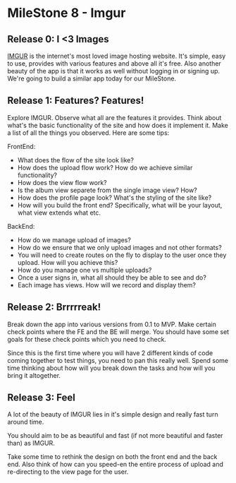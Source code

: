 # MileStone 8 - Imgur

## Release 0: I <3 Images

[IMGUR](https://imgur.com/) is the internet's most loved image hosting website. It's simple, easy to use, provides with various features and above all it's free. Also another beauty of the app is that it works as well without logging in or signing up. We're going to build a similar app today for our MileStone. 

## Release 1: Features? Features!

Explore IMGUR. Observe what all are the features it provides. Think about what's the basic functionality of the site and how does it implement it. Make a list of all the things you observed. Here are some tips:

FrontEnd:

- What does the flow of the site look like? 
- How does the upload flow work? How do we achieve similar functionality?
- How does the view flow work? 
- Is the album view separete from the single image view? How? 
- How does the profile page look? What's the styling of the site like? 
- How will you build the front end? Specifically, what will be your layout, what view extends what etc. 

BackEnd:

- How do we manage upload of images? 
- How do we ensure that we only upload images and not other formats? 
- You will need to create routes on the fly to display to the user once they upload. How will you achieve this?
- How do you manage one vs multiple uploads? 
- Once a user signs in, what all should they be able to see and do? 
- Each image has views. How will we record and display them? 

## Release 2: Brrrrreak!
Break down the app into various versions from 0.1 to MVP. Make certain check points where the FE and the BE will merge. You should have some set goals for these check points which you need to check. 

Since this is the first time where you will have 2 different kinds of code coming together to test things, you need to pan this really well. Spend some time thinking about how will you break down the tasks and how will you bring it altogether. 

## Release 3: Feel 
A lot of the beauty of IMGUR lies in it's simple design and really fast turn around time. 

You should aim to be as beautiful and fast (if not more beautiful and faster than) as IMGUR. 

Take some time to rethink the design on both the front end and the back end. Also think of how can you speed-en the entire process of upload and re-directing to the view page for the user. 




